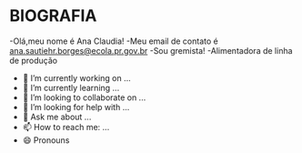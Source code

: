 # BIOGRAFIA

-Olá,meu nome é Ana Claudia!
-Meu email de contato é ana.sautiehr.borges@ecola.pr.gov.br
-Sou gremista!
-Alimentadora de linha de produção


- 🔭 I’m currently working on ...
- 🌱 I’m currently learning ...
- 👯 I’m looking to collaborate on ...
- 🤔 I’m looking for help with ...
- 💬 Ask me about ...
- 📫 How to reach me: ...
- 😄 Pronouns
